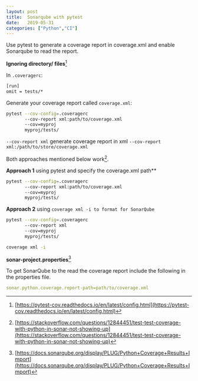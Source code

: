 ```yaml
---
layout: post
title:  Sonarqube with pytest
date:   2019-05-31
categories: ["Python","CI"]
---
```


Use pytest to generate a coverage report in coverage.xml and enable Sonarqube to read the report.

**Ignoring directory/ files**[^config]

In `.coveragerc`:

``` txt
[run]
omit = tests/*
```

Generate your coverage report called `coverage.xml`:

``` bash
pytest --cov-config=.coveragerc
       --cov-report xml:path/to/coverage.xml
       --cov=myproj
       myproj/tests/
```

`--cov-report xml` generate coverage report in xml
`--cov-report xml:/path/to/store/coverage.xml`

Both approaches mentioned below work[^coverage-show].

**Approach 1** using pytest and specify the coverage.xml path**

``` bash
pytest --cov-config=.coveragerc
       --cov-report xml:path/to/coverage.xml
       --cov=myproj
       myproj/tests/
```

**Approach 2** using `coverage xml -i to format for SonarQube`

``` bash
pytest --cov-config=.coveragerc
       --cov-report xml
       --cov=myproj
       myproj/tests/
```

``` bash
coverage xml -i
```

**sonar-project.properties**[^report-path]

To get SonarQube to the read the coverage report include the following in the properties file.

``` yaml
sonar.python.coverage.report-path=path/to/coverage.xml
```

[^config]: [https://pytest-cov.readthedocs.io/en/latest/config.html](https://pytest-cov.readthedocs.io/en/latest/config.html)
[^report-path]: [https://docs.sonarqube.org/display/PLUG/Python+Coverage+Results+Import](https://docs.sonarqube.org/display/PLUG/Python+Coverage+Results+Import)
[^coverage-show]: [https://stackoverflow.com/questions/12844451/test-test-coverage-with-python-in-sonar-not-showing-up](https://stackoverflow.com/questions/12844451/test-test-coverage-with-python-in-sonar-not-showing-up)
